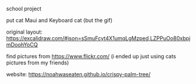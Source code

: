 school project

put cat Maui and Keyboard cat (but the gif)

original layout: https://excalidraw.com/#json=sSmuFcyt4X1umqLgMzped,LZPPuOo80xbpjmDoohYoCQ

find pictures from https://www.flickr.com/
(i ended up just using cats pictures from my friends)

website: https://noahwaseaten.github.io/crispy-palm-tree/
